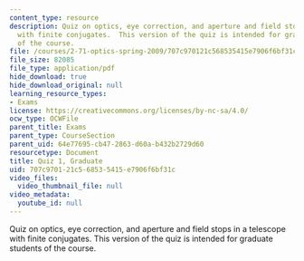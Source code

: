 ```yaml
---
content_type: resource
description: Quiz on optics, eye correction, and aperture and field stops in a telescope
  with finite conjugates.  This version of the quiz is intended for graduate students
  of the course.
file: /courses/2-71-optics-spring-2009/707c970121c568535415e7906f6bf31c_MIT2_71S09_gquiz1.pdf
file_size: 82085
file_type: application/pdf
hide_download: true
hide_download_original: null
learning_resource_types:
- Exams
license: https://creativecommons.org/licenses/by-nc-sa/4.0/
ocw_type: OCWFile
parent_title: Exams
parent_type: CourseSection
parent_uid: 64e77695-cb47-2863-d60a-b432b2729d60
resourcetype: Document
title: Quiz 1, Graduate
uid: 707c9701-21c5-6853-5415-e7906f6bf31c
video_files:
  video_thumbnail_file: null
video_metadata:
  youtube_id: null
---
```

Quiz on optics, eye correction, and aperture and field stops in a telescope with finite conjugates.  This version of the quiz is intended for graduate students of the course.